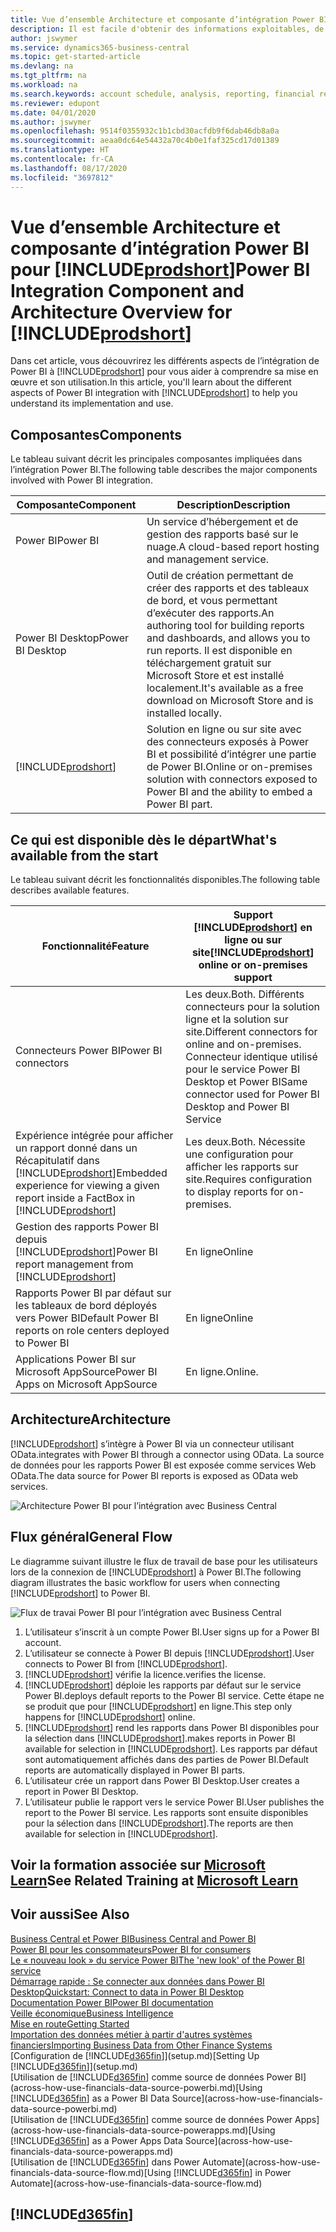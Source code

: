 ```yaml
---
title: Vue d’ensemble Architecture et composante d’intégration Power BI pour Business Central| Microsoft Docs
description: Il est facile d'obtenir des informations exploitables, de la veille économique et des KPI de vos applications Business Central pour Power BI.
author: jswymer
ms.service: dynamics365-business-central
ms.topic: get-started-article
ms.devlang: na
ms.tgt_pltfrm: na
ms.workload: na
ms.search.keywords: account schedule, analysis, reporting, financial report, business intelligence, KPI
ms.reviewer: edupont
ms.date: 04/01/2020
ms.author: jswymer
ms.openlocfilehash: 9514f0355932c1b1cbd30acfdb9f6dab46db8a0a
ms.sourcegitcommit: aeaa0dc64e54432a70c4b0e1faf325cd17d01389
ms.translationtype: HT
ms.contentlocale: fr-CA
ms.lasthandoff: 08/17/2020
ms.locfileid: "3697812"
---
```

# <a name="power-bi-integration-component-and-architecture-overview-for-prodshort"></a><span data-ttu-id="47438-103">Vue d’ensemble Architecture et composante d’intégration Power BI pour [!INCLUDE[prodshort](includes/prodshort.md)]</span><span class="sxs-lookup"><span data-stu-id="47438-103">Power BI Integration Component and Architecture Overview for [!INCLUDE[prodshort](includes/prodshort.md)]</span></span>

<span data-ttu-id="47438-104">Dans cet article, vous découvrirez les différents aspects de l’intégration de Power BI à [!INCLUDE[prodshort](includes/prodshort.md)] pour vous aider à comprendre sa mise en œuvre et son utilisation.</span><span class="sxs-lookup"><span data-stu-id="47438-104">In this article, you'll learn about the different aspects of Power BI integration with [!INCLUDE[prodshort](includes/prodshort.md)] to help you understand its implementation and use.</span></span>

## <a name="components"></a><span data-ttu-id="47438-105">Composantes</span><span class="sxs-lookup"><span data-stu-id="47438-105">Components</span></span>

<span data-ttu-id="47438-106">Le tableau suivant décrit les principales composantes impliquées dans l’intégration Power BI.</span><span class="sxs-lookup"><span data-stu-id="47438-106">The following table describes the major components involved with Power BI integration.</span></span>

|<span data-ttu-id="47438-107">Composante</span><span class="sxs-lookup"><span data-stu-id="47438-107">Component</span></span>|<span data-ttu-id="47438-108">Description</span><span class="sxs-lookup"><span data-stu-id="47438-108">Description</span></span>|
|---------|-----------|
|<span data-ttu-id="47438-109">Power BI</span><span class="sxs-lookup"><span data-stu-id="47438-109">Power BI</span></span>|<span data-ttu-id="47438-110">Un service d’hébergement et de gestion des rapports basé sur le nuage.</span><span class="sxs-lookup"><span data-stu-id="47438-110">A cloud-based report hosting and management service.</span></span>|
|<span data-ttu-id="47438-111">Power BI Desktop</span><span class="sxs-lookup"><span data-stu-id="47438-111">Power BI Desktop</span></span>|<span data-ttu-id="47438-112">Outil de création permettant de créer des rapports et des tableaux de bord, et vous permettant d’exécuter des rapports.</span><span class="sxs-lookup"><span data-stu-id="47438-112">An authoring tool for building reports and dashboards, and allows you to run reports.</span></span> <span data-ttu-id="47438-113">Il est disponible en téléchargement gratuit sur Microsoft Store et est installé localement.</span><span class="sxs-lookup"><span data-stu-id="47438-113">It's available as a free download on Microsoft Store and is installed locally.</span></span>|
|[!INCLUDE[prodshort](includes/prodshort.md)]|<span data-ttu-id="47438-114">Solution en ligne ou sur site avec des connecteurs exposés à Power BI et possibilité d’intégrer une partie de Power BI.</span><span class="sxs-lookup"><span data-stu-id="47438-114">Online or on-premises solution with connectors exposed to Power BI and the ability to embed a Power BI part.</span></span>|

## <a name="whats-available-from-the-start"></a><span data-ttu-id="47438-115">Ce qui est disponible dès le départ</span><span class="sxs-lookup"><span data-stu-id="47438-115">What's available from the start</span></span>

<span data-ttu-id="47438-116">Le tableau suivant décrit les fonctionnalités disponibles.</span><span class="sxs-lookup"><span data-stu-id="47438-116">The following table describes available features.</span></span>

|<span data-ttu-id="47438-117">Fonctionnalité</span><span class="sxs-lookup"><span data-stu-id="47438-117">Feature</span></span>|<span data-ttu-id="47438-118">Support [!INCLUDE[prodshort](includes/prodshort.md)] en ligne ou sur site</span><span class="sxs-lookup"><span data-stu-id="47438-118">[!INCLUDE[prodshort](includes/prodshort.md)] online or on-premises support</span></span>|
|-------|---------------------|
|<span data-ttu-id="47438-119">Connecteurs Power BI</span><span class="sxs-lookup"><span data-stu-id="47438-119">Power BI connectors</span></span>|<span data-ttu-id="47438-120">Les deux.</span><span class="sxs-lookup"><span data-stu-id="47438-120">Both.</span></span> <span data-ttu-id="47438-121">Différents connecteurs pour la solution ligne et la solution sur site.</span><span class="sxs-lookup"><span data-stu-id="47438-121">Different connectors for online and on-premises.</span></span> <span data-ttu-id="47438-122">Connecteur identique utilisé pour le service Power BI Desktop et Power BI</span><span class="sxs-lookup"><span data-stu-id="47438-122">Same connector used for Power BI Desktop and Power BI Service</span></span> |
|<span data-ttu-id="47438-123">Expérience intégrée pour afficher un rapport donné dans un Récapitulatif dans [!INCLUDE[prodshort](includes/prodshort.md)]</span><span class="sxs-lookup"><span data-stu-id="47438-123">Embedded experience for viewing a given report inside a FactBox in [!INCLUDE[prodshort](includes/prodshort.md)]</span></span>|<span data-ttu-id="47438-124">Les deux.</span><span class="sxs-lookup"><span data-stu-id="47438-124">Both.</span></span> <span data-ttu-id="47438-125">Nécessite une configuration pour afficher les rapports sur site.</span><span class="sxs-lookup"><span data-stu-id="47438-125">Requires configuration to display reports for on-premises.</span></span>|
|<span data-ttu-id="47438-126">Gestion des rapports Power BI depuis [!INCLUDE[prodshort](includes/prodshort.md)]</span><span class="sxs-lookup"><span data-stu-id="47438-126">Power BI report management from [!INCLUDE[prodshort](includes/prodshort.md)]</span></span>|<span data-ttu-id="47438-127">En ligne</span><span class="sxs-lookup"><span data-stu-id="47438-127">Online</span></span>|
|<span data-ttu-id="47438-128">Rapports Power BI par défaut sur les tableaux de bord déployés vers Power BI</span><span class="sxs-lookup"><span data-stu-id="47438-128">Default Power BI reports on role centers deployed to Power BI</span></span>|<span data-ttu-id="47438-129">En ligne</span><span class="sxs-lookup"><span data-stu-id="47438-129">Online</span></span>|
|<span data-ttu-id="47438-130">Applications Power BI sur Microsoft AppSource</span><span class="sxs-lookup"><span data-stu-id="47438-130">Power BI Apps on Microsoft AppSource</span></span>|<span data-ttu-id="47438-131">En ligne.</span><span class="sxs-lookup"><span data-stu-id="47438-131">Online.</span></span>|

## <a name="architecture"></a><span data-ttu-id="47438-132">Architecture</span><span class="sxs-lookup"><span data-stu-id="47438-132">Architecture</span></span>

[!INCLUDE[prodshort](includes/prodshort.md)] <span data-ttu-id="47438-133">s’intègre à Power BI via un connecteur utilisant OData.</span><span class="sxs-lookup"><span data-stu-id="47438-133">integrates with Power BI through a connector using OData.</span></span> <span data-ttu-id="47438-134">La source de données pour les rapports Power BI est exposée comme services Web OData.</span><span class="sxs-lookup"><span data-stu-id="47438-134">The data source for Power BI reports is exposed as OData web services.</span></span>

![Architecture Power BI pour l’intégration avec Business Central](./media/power-bi-architecture.png)

## <a name="general-flow"></a><span data-ttu-id="47438-136">Flux général</span><span class="sxs-lookup"><span data-stu-id="47438-136">General Flow</span></span>

<span data-ttu-id="47438-137">Le diagramme suivant illustre le flux de travail de base pour les utilisateurs lors de la connexion de [!INCLUDE[prodshort](includes/prodshort.md)] à Power BI.</span><span class="sxs-lookup"><span data-stu-id="47438-137">The following diagram illustrates the basic workflow for users when connecting [!INCLUDE[prodshort](includes/prodshort.md)] to Power BI.</span></span>

![Flux de travai Power BI pour l’intégration avec Business Central](./media/power-bi-flow.png)

1. <span data-ttu-id="47438-139">L’utilisateur s’inscrit à un compte Power BI.</span><span class="sxs-lookup"><span data-stu-id="47438-139">User signs up for a Power BI account.</span></span>
2. <span data-ttu-id="47438-140">L’utilisateur se connecte à Power BI depuis [!INCLUDE[prodshort](includes/prodshort.md)].</span><span class="sxs-lookup"><span data-stu-id="47438-140">User connects to Power BI from [!INCLUDE[prodshort](includes/prodshort.md)].</span></span>
3. [!INCLUDE[prodshort](includes/prodshort.md)] <span data-ttu-id="47438-141">vérifie la licence.</span><span class="sxs-lookup"><span data-stu-id="47438-141">verifies the license.</span></span>
4. [!INCLUDE[prodshort](includes/prodshort.md)] <span data-ttu-id="47438-142">déploie les rapports par défaut sur le service Power BI.</span><span class="sxs-lookup"><span data-stu-id="47438-142">deploys default reports to the Power BI service.</span></span> <span data-ttu-id="47438-143">Cette étape ne se produit que pour [!INCLUDE[prodshort](includes/prodshort.md)] en ligne.</span><span class="sxs-lookup"><span data-stu-id="47438-143">This step only happens for [!INCLUDE[prodshort](includes/prodshort.md)] online.</span></span>
5. [!INCLUDE[prodshort](includes/prodshort.md)] <span data-ttu-id="47438-144">rend les rapports dans Power BI disponibles pour la sélection dans [!INCLUDE[prodshort](includes/prodshort.md)].</span><span class="sxs-lookup"><span data-stu-id="47438-144">makes reports in Power BI available for selection in [!INCLUDE[prodshort](includes/prodshort.md)].</span></span> <span data-ttu-id="47438-145">Les rapports par défaut sont automatiquement affichés dans des parties de Power BI.</span><span class="sxs-lookup"><span data-stu-id="47438-145">Default reports are automatically displayed in Power BI parts.</span></span>
6. <span data-ttu-id="47438-146">L’utilisateur crée un rapport dans Power BI Desktop.</span><span class="sxs-lookup"><span data-stu-id="47438-146">User creates a report in Power BI Desktop.</span></span>
7. <span data-ttu-id="47438-147">L’utilisateur publie le rapport vers le service Power BI.</span><span class="sxs-lookup"><span data-stu-id="47438-147">User publishes the report to the Power BI service.</span></span> <span data-ttu-id="47438-148">Les rapports sont ensuite disponibles pour la sélection dans [!INCLUDE[prodshort](includes/prodshort.md)].</span><span class="sxs-lookup"><span data-stu-id="47438-148">The reports are then available for selection in [!INCLUDE[prodshort](includes/prodshort.md)].</span></span>

## <a name="see-related-training-at-microsoft-learn"></a><span data-ttu-id="47438-149">Voir la formation associée sur [Microsoft Learn](/learn/modules/configure-powerbi-excel-dynamics-365-business-central/index)</span><span class="sxs-lookup"><span data-stu-id="47438-149">See Related Training at [Microsoft Learn](/learn/modules/configure-powerbi-excel-dynamics-365-business-central/index)</span></span>

## <a name="see-also"></a><span data-ttu-id="47438-150">Voir aussi</span><span class="sxs-lookup"><span data-stu-id="47438-150">See Also</span></span>

[<span data-ttu-id="47438-151">Business Central et Power BI</span><span class="sxs-lookup"><span data-stu-id="47438-151">Business Central and Power BI</span></span>](admin-powerbi.md)  
[<span data-ttu-id="47438-152">Power BI pour les consommateurs</span><span class="sxs-lookup"><span data-stu-id="47438-152">Power BI for consumers</span></span>](/power-bi/consumer/end-user-consumer)  
[<span data-ttu-id="47438-153">Le « nouveau look » du service Power BI</span><span class="sxs-lookup"><span data-stu-id="47438-153">The 'new look' of the Power BI service</span></span>](/power-bi/service-new-look)  
[<span data-ttu-id="47438-154">Démarrage rapide : Se connecter aux données dans Power BI Desktop</span><span class="sxs-lookup"><span data-stu-id="47438-154">Quickstart: Connect to data in Power BI Desktop</span></span>](/power-bi/desktop-quickstart-connect-to-data)  
[<span data-ttu-id="47438-155">Documentation Power BI</span><span class="sxs-lookup"><span data-stu-id="47438-155">Power BI documentation</span></span>](/power-bi/)  
[<span data-ttu-id="47438-156">Veille économique</span><span class="sxs-lookup"><span data-stu-id="47438-156">Business Intelligence</span></span>](bi.md)  
[<span data-ttu-id="47438-157">Mise en route</span><span class="sxs-lookup"><span data-stu-id="47438-157">Getting Started</span></span>](product-get-started.md)  
[<span data-ttu-id="47438-158">Importation des données métier à partir d'autres systèmes financiers</span><span class="sxs-lookup"><span data-stu-id="47438-158">Importing Business Data from Other Finance Systems</span></span>](across-import-data-configuration-packages.md)  
<span data-ttu-id="47438-159">[Configuration de [!INCLUDE[d365fin](includes/d365fin_md.md)]](setup.md)</span><span class="sxs-lookup"><span data-stu-id="47438-159">[Setting Up [!INCLUDE[d365fin](includes/d365fin_md.md)]](setup.md)</span></span>  
<span data-ttu-id="47438-160">[Utilisation de [!INCLUDE[d365fin](includes/d365fin_md.md)] comme source de données Power BI](across-how-use-financials-data-source-powerbi.md)</span><span class="sxs-lookup"><span data-stu-id="47438-160">[Using [!INCLUDE[d365fin](includes/d365fin_md.md)] as a Power BI Data Source](across-how-use-financials-data-source-powerbi.md)</span></span>  
<span data-ttu-id="47438-161">[Utilisation de [!INCLUDE[d365fin](includes/d365fin_md.md)] comme source de données Power Apps](across-how-use-financials-data-source-powerapps.md)</span><span class="sxs-lookup"><span data-stu-id="47438-161">[Using [!INCLUDE[d365fin](includes/d365fin_md.md)] as a Power Apps Data Source](across-how-use-financials-data-source-powerapps.md)</span></span>  
<span data-ttu-id="47438-162">[Utilisation de [!INCLUDE[d365fin](includes/d365fin_md.md)] dans Power Automate](across-how-use-financials-data-source-flow.md)</span><span class="sxs-lookup"><span data-stu-id="47438-162">[Using [!INCLUDE[d365fin](includes/d365fin_md.md)] in Power Automate](across-how-use-financials-data-source-flow.md)</span></span>  

## [!INCLUDE[d365fin](includes/free_trial_md.md)]  

